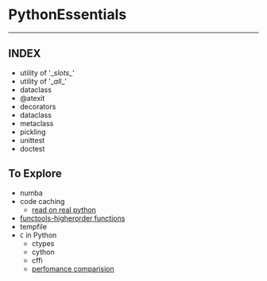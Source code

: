 # PythonEssentials

------
INDEX
------
- utility of '\__slots__'
- utility of '\__all__'
- dataclass
- @atexit
- decorators
- dataclass
- metaclass
- pickling
- unittest
- doctest

## To Explore
- numba
- code caching
    - [read on real python](https://realpython.com/lru-cache-python/)
- [functools-higherorder functions](https://docs.python.org/3/library/functools.html#module-functools)
- tempfile
- `C` in Python
  - ctypes
  - cython
  - cffi
  - [perfomance comparision](https://github.com/mattip/c_from_python)
